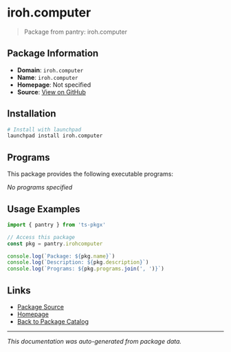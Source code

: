 # iroh.computer

> Package from pantry: iroh.computer

## Package Information

- **Domain**: `iroh.computer`
- **Name**: `iroh.computer`
- **Homepage**: Not specified
- **Source**: [View on GitHub](https://github.com/pkgxdev/pantry/tree/main/projects/iroh.computer/package.yml)

## Installation

```bash
# Install with launchpad
launchpad install iroh.computer
```

## Programs

This package provides the following executable programs:

*No programs specified*

## Usage Examples

```typescript
import { pantry } from 'ts-pkgx'

// Access this package
const pkg = pantry.irohcomputer

console.log(`Package: ${pkg.name}`)
console.log(`Description: ${pkg.description}`)
console.log(`Programs: ${pkg.programs.join(', ')}`)
```

## Links

- [Package Source](https://github.com/pkgxdev/pantry/tree/main/projects/iroh.computer/package.yml)
- [Homepage](#)
- [Back to Package Catalog](../package-catalog.md)

---

*This documentation was auto-generated from package data.*
